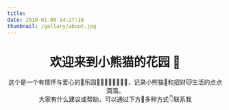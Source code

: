 ```yaml
---
title:
date: 2019-01-08 14:27:18
thumbnail: /gallary/about.jpg
---
```


# <center>欢迎来到小熊猫的花园 👏</center>

<center>这个是一个有情怀与爱心的乐园🏡，记录小熊猫🐼和招财🐱生活的点点滴滴。</center>
<center>大家有什么建议或帮助，可以通过下方多种方式👇联系我</center>
